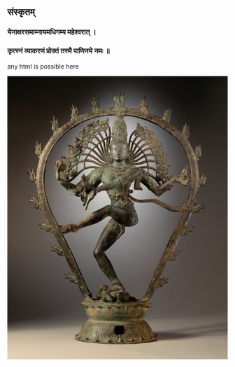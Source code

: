 ## संस्कृतम्

### येनाक्षरसमाम्नायमधिगम्य महेश्वरात् ।

### कृत्स्नं व्याकरणं प्रोक्तं तस्मै पाणिनये नमः ॥

<div>any html is possible here</div>

![नटराजराज](./nataraj2.jpg)
